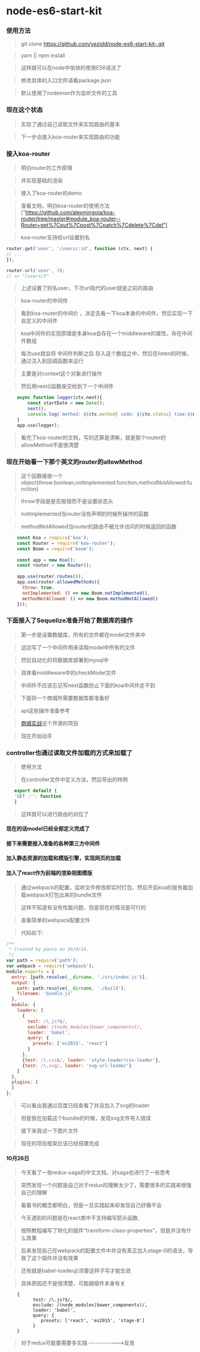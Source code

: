 # node-es6-start-kit

### 使用方法

> git clone https://github.com/yezidd/node-es6-start-kit-.git

> yarn || npm install

> 这样就可以在node中愉快的使用ES6语法了

> 修改具体的入口文件请看package.json

> 默认使用了nodemon作为监听文件的工具

### 现在这个状态

> 实现了通过自己读取文件来实现路由的基本

> 下一步会接入koa-router来实现路由的功能

### 接入koa-router

> 明白router的工作原理

> 并实现基础的渲染

> 接入了koa-router的demo

> 查看文档，明白koa-router的使用方法["https://github.com/alexmingoia/koa-router/tree/master#module_koa-router--Router+get%7Cput%7Cpost%7Cpatch%7Cdelete%7Cdel"]

> koa-router支持给url设置别名

``` javascript
router.get('user', '/users/:id', function (ctx, next) {
// ...
});

router.url('user', 3);
// => "/users/3"
```

>上述设置了别名user，下次url指代的user就是之前的路由

> koa-router的中间件

> 看到koa-router的中间价 ，决定去看一下koa本身的中间件，然后实现一下自定义的中间件

> koa中间件的实现原理是本身koa会存在一个middleware的属性，存在中间件数组

> 每次use就会将 中间件判断之后 存入这个数组之中，然后在listen的时候，通过注入到回调函数来运行

> 主要是对context这个对象进行操作

> 然后用next()函数来交给到下一个中间件

``` javascript
	async function logger(ctx,next){
		const startDate = new Date();
  		next();
  		console.log(`method: ${ctx.method} code: ${ctx.status} time:${new Date() -startDate}ms`);
	}
	app.use(logger);
```

> 看完了koa-router的文档，写的还算是清晰，就是那个router的allowMethod不是很清楚

### 现在开始看一下那个英文的router的allowMethod

> 这个函数接收一个object{throw:boolean,notImplemented:function,methodNotAllowed:function}

> throw字段是是否报错而不是设置状态头

> notImplemented当router没有声明的时候所操作的函数

> methodNotAllowed当router的路由不被允许访问的时候返回的函数

```javascript
    const Koa = require('koa');
    const Router = require('koa-router');
    const Boom = require('boom');
    
    const app = new Koa();
    const router = new Router();
    
    app.use(router.routes());
    app.use(router.allowedMethods({
      throw: true,
      notImplemented: () => new Boom.notImplemented(),
      methodNotAllowed: () => new Boom.methodNotAllowed()
    }));
```
### 下面接入了Sequelize准备开始了数据库的操作

> 第一步是设置数据库，所有的文件都在model文件夹中

> 这边写了一个中间件用来读取model中所有的文件

> 然后自动化的将数据库部署到mysql中

> 具体看middleware中的checkModel文件

> 中间件不应该忘记写next函数防止下面的koa中间件走不到

> 下面将一个商城所需要数据库都准备好

> api这些操作准备参考

> [商城实战]("git@github.com:skyvow/m-mall-admin.git")这个开源的项目

> 现在开始动手

### controller也通过读取文件加载的方式来加载了

> 使用方法

> 在controller文件中定义方法，然后导出的样例

``` javascript
   export default {
   'GET ／': function
   }
```

> 这样就可以进行路由的对应了

#### 现在的话model已经全部定义完成了
#### 接下来需要接入准备的各种第三方中间件
#### 加入静态资源的加载和模版引擎，实现网页的加载

#### 加入了react作为前端的渲染视图模版

> 通过webpack的配置，监听文件修改即实时打包，然后开启koa的服务器加载webpack打包出来的bundle文件

> 这样不知道有没有性能问题，但是现在的情况是可行的

> 查看简单的webpack配置文件

> 代码如下:

``` javascript 1.5
/**
 * Created by panca on 16/8/14.
 */
var path = require('path');
var webpack = require('webpack');
module.exports = {
  entry: [path.resolve(__dirname, './src/index.js')],
  output: {
    path: path.resolve(__dirname, './build'),
    filename: 'bundle.js'
  },
  module: {
    loaders: [
      {
        test: /\.js?$/,
        exclude: /(node_modules|bower_components)/,
        loader: 'babel',
        query: {
          presets: ['es2015', 'react']
        }
      },
      {test: /\.css$/, loader: 'style-loader!css-loader'},
      {test: /\.svg/, loader: 'svg-url-loader'}
    ]
  },
  plugins: [
  ]
};
```

> 可以看出我通过百度已经查看了并且加入了svg的loader

> 但是我在加载这个bundle的时候，发现svg文件导入错误

> 接下来我试一下图片文件

> 现在的项目框架应该已经搭建完成

#### 10月26日

> 今天看了一些redux-saga的中文文档，对saga也进行了一些思考

> 突然发现一个问题是自己对于redux的理解太少了，需要很多的实践来增强自己的理解

> 看着书的概念都明白，但是一旦实践起来却发现自己好像不会

> 今天遇到的问题是在react类中不支持编写箭头函数,

> 按照教程编写了转化的插件"transform-class-properties"，但是并没有什么效果

> 后来发现自己在webpack的配置文件中并没有真正加入stage-0的语法，导致了这个插件并没有效果

> 还有就是babel-loader必须要这样子写才能生效

> 具体原因还不是很清楚，可能跟插件本身有关

```
    {
          test: /\.js?$/,
          exclude: /(node_modules|bower_components)/,
          loader: 'babel',
          query: {
             presets: ['react', 'es2015', 'stage-0']
          }
    }
```

> 对于redux可能要需要多实践 ------------>反思

